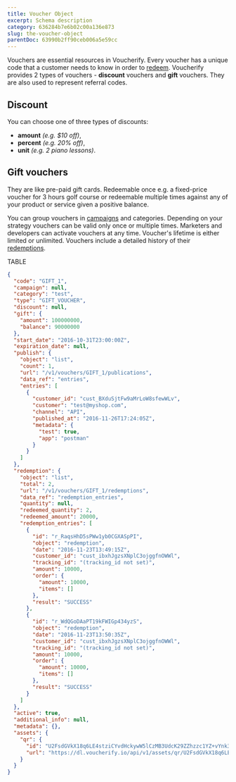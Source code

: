 ```yaml
---
title: Voucher Object
excerpt: Schema description
category: 636284b7e6b02c00a136e873
slug: the-voucher-object
parentDoc: 63990b2ff90ceb006a5e59cc
---
```


Vouchers are essential resources in Voucherify. Every voucher has a unique code that a customer needs to know in order to [redeem](ref:redeem-voucher). Voucherify provides 2 types of vouchers - **discount** vouchers and **gift** vouchers. They are also used to represent referral codes.

## Discount

You can choose one of three types of discounts: 
 - **amount** *(e.g. $10 off)*,
 - **percent** *(e.g. 20% off)*,
 -  **unit** *(e.g. 2 piano lessons)*.

## Gift vouchers

They are like pre-paid gift cards. Redeemable once e.g. a fixed-price voucher for 3 hours golf course or redeemable multiple times against any of your product or service given a positive balance.

You can group vouchers in [campaigns](ref:the-campaign-object) and categories. Depending on your strategy vouchers can be valid only once or multiple times. Marketers and developers can activate vouchers at any time. Voucher's lifetime is either limited or unlimited. Vouchers include a detailed history of their [redemptions](ref:the-redemption-object).

TABLE

```json Example Response
{
  "code": "GIFT_1",
  "campaign": null,
  "category": "test",
  "type": "GIFT_VOUCHER",
  "discount": null,
  "gift": {
    "amount": 100000000,
    "balance": 90000000
  },
  "start_date": "2016-10-31T23:00:00Z",
  "expiration_date": null,
  "publish": {
    "object": "list",
    "count": 1,
    "url": "/v1/vouchers/GIFT_1/publications",
    "data_ref": "entries",
    "entries": [
      {
        "customer_id": "cust_BXduSjtFw9aMrLoW8sfewWLv",
        "customer": "test@myshop.com",
        "channel": "API",
        "published_at": "2016-11-26T17:24:05Z",
        "metadata": {
          "test": true,
          "app": "postman"
        }
      }
    ]
  },
  "redemption": {
    "object": "list",
    "total": 2,
    "url": "/v1/vouchers/GIFT_1/redemptions",
    "data_ref": "redemption_entries",
    "quantity": null,
    "redeemed_quantity": 2,
    "redeemed_amount": 20000,
    "redemption_entries": [
      {
        "id": "r_RaqsHhD5sPWw1yb0CGXASpPI",
        "object": "redemption",
        "date": "2016-11-23T13:49:15Z",
        "customer_id": "cust_ibxhJgzsXNplC3ojggfnOWWl",
        "tracking_id": "(tracking_id not set)",
        "amount": 10000,
        "order": {
          "amount": 10000,
          "items": []
        },
        "result": "SUCCESS"
      },
      {
        "id": "r_WdQGoDAaPT19kFWIGp434yzS",
        "object": "redemption",
        "date": "2016-11-23T13:50:35Z",
        "customer_id": "cust_ibxhJgzsXNplC3ojggfnOWWl",
        "tracking_id": "(tracking_id not set)",
        "amount": 10000,
        "order": {
          "amount": 10000,
          "items": []
        },
        "result": "SUCCESS"
      }
    ]
  },
  "active": true,
  "additional_info": null,
  "metadata": {},
  "assets": {
    "qr": {
      "id": "U2FsdGVkX18q6LE4stziCYvdHckywW5lCzMB3UdcK29ZZhzzc1YZ+vYnk3FTFrqsxaWqQXwGTf9RdS+qqUuAJzu1uM6QcohRLR6XkJWOQvZcZ11h0rglPIF2lFtC4E0SrLGsUWFUKH3N8SA1uSz7lA==",
      "url": "https://dl.voucherify.io/api/v1/assets/qr/U2FsdGVkX18q6LE4stziCYvdHckywW5lCzMB3UdcK29ZZhzzc1YZ%2BvYnk3FTFrqsxaWqQXwGTf9RdS%2BqqUuAJzu1uM6QcohRLR6XkJWOQvZcZ11h0rglPIF2lFtC4E0SrLGsUWFUKH3N8SA1uSz7lA%3D%3D"
    }
  }
}
```